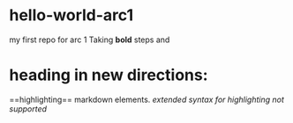 # hello-world-arc1
my first repo for arc 1
Taking **bold** steps and 
# heading in new directions: 
==highlighting== markdown elements.
*extended syntax for highlighting not supported*
